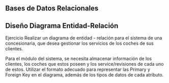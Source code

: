 
## Bases de Datos Relacionales

## Diseño Diagrama Entidad-Relación

Ejercicio
Realizar un diagrama de entidad - relación para el sistema de una concesionaria, que desea gestionar los servicios de los coches de sus clientes. 

Para el módulo del sistema, se necesita almacenar información de los clientes, los coches que estos poseen y los service/revisiones de cada uno de estos.
Utilizar el formato adecuado para representar las Primary y Foreign Key en el diagrama, además de los tipos de datos de cada atributo.

